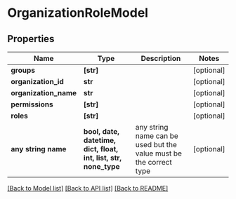 # OrganizationRoleModel


## Properties
Name | Type | Description | Notes
------------ | ------------- | ------------- | -------------
**groups** | **[str]** |  | [optional] 
**organization_id** | **str** |  | [optional] 
**organization_name** | **str** |  | [optional] 
**permissions** | **[str]** |  | [optional] 
**roles** | **[str]** |  | [optional] 
**any string name** | **bool, date, datetime, dict, float, int, list, str, none_type** | any string name can be used but the value must be the correct type | [optional]

[[Back to Model list]](../README.md#documentation-for-models) [[Back to API list]](../README.md#documentation-for-api-endpoints) [[Back to README]](../README.md)


